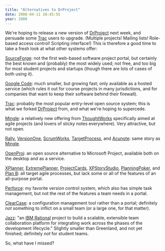 ```yaml
---
title: "Alternatives to DrProject"
date: 2008-04-11 10:45:55
year: 2008
---
```

We're hoping to release a new version of <a href="http://www.drproject.org">DrProject</a> next week, and persuade some <a href="http://trac.edgewall.org">Trac</a> users to upgrade.  (Multiple projects!  Mailing lists!  Role-based access control!  Scripting interface!)  This is therefore a good time to take a fresh look at what other systems offer:

<a href="http://www.sourceforge.net">SourceForge</a>: not the first web-based software project portal, but certainly the best known and (probably) the most widely used; not free, and too big for most student projects and startups (though there are lots of cases of both using it).

<a href="http://code.google.com/hosting/">Google Code</a>: much smaller, but growing fast; only available as a hosted service (which rules it out for course projects in many jurisdictions, and for companies that want to keep their software behind their firewall).

<a href="http://trac.edgewall.org">Trac</a>: probably the most popular entry-level open source system; this is what we forked <a href="http://www.drproject.org">DrProject</a> from, and what we're hoping to supercede.

<a href="http://studios.thoughtworks.com/mingle-project-intelligence">Mingle</a>: a relatively new offering from <a href="http://www.thoughtworks.com">ThoughtWorks</a> specifically aimed at agile projects (and lovers of sticky notes everywhere). Very attractive, but not open.

<a href="http://www.rallydevelopment.com/">Rally</a>, <a href="http://www.versionone.com/">VersionOne</a>, <a href="http://www.scrumworks.com/">ScrumWorks</a>, <a href="http://www.targetprocess.com/">TargetProcess</a>, and <a href="http://www.acunote.com/promo">Acunote</a>: same story as <a href="http://studios.thoughtworks.com/mingle-project-intelligence">Mingle</a>.

<a href="http://openproj.org/">OpenProj</a>: an open source alternative to Microsoft Project, available both on the desktop and as a service.

<a href="http://www.xplanner.org/">XPlanner</a>,  <a href="http://www.extremeplanner.com/">ExtremePlanner</a>, <a href="http://www.projectcards.com/">ProjectCards</a>, <a href="http://www.xpstorystudio.com/">XPStoryStudio</a>, <a href="http://www.planningpoker.com/">PlanningPoker</a>, and <a href="http://www.nordija.com/en/Products/planB.html">Plan B</a>: all target agile processes, but lack some or all of the features of an all-purpose portal.

<a href="http://www.perforce.com">Perforce</a>: my favorite version control system, which also has simple task management, but not the rest of the features a team needs in a portal.

<a href="http://www-306.ibm.com/software/awdtools/clearcase/">ClearCase</a>: a configuration management tool rather than a portal; definitely <em>not</em> something to inflict on a small team (or a large one, for that matter).

<a href="http://www.jazz.net">Jazz</a>: "an <a href="http://www.ibm.com/software/rational/jazz/">IBM Rational</a> project to build a scalable, 								extensible team collaboration platform for integrating work across the 								phases of the development lifecycle."  Slightly smaller than Greenland, and not yet finished; definitely <em>not</em> for student teams.

So, what have I missed?
